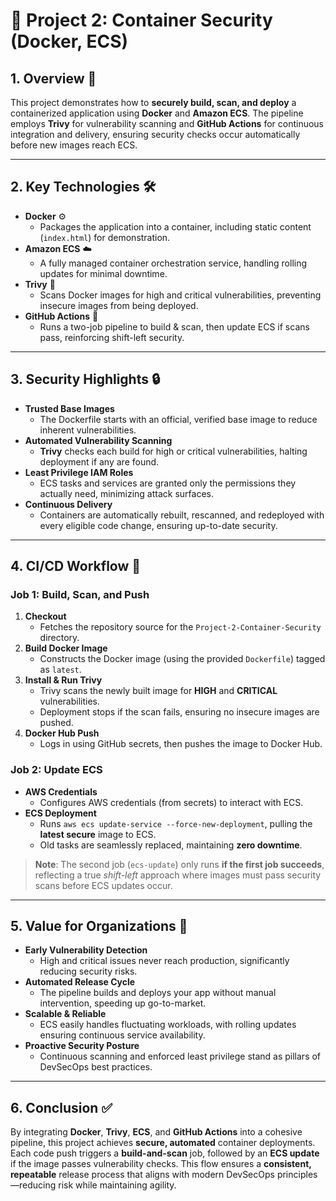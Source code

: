 # 🐳 Project 2: Container Security (Docker, ECS)

## 1. Overview 🚀
This project demonstrates how to **securely build, scan, and deploy** a containerized application using **Docker** and **Amazon ECS**. The pipeline employs **Trivy** for vulnerability scanning and **GitHub Actions** for continuous integration and delivery, ensuring security checks occur automatically before new images reach ECS.

---

## 2. Key Technologies 🛠
- **Docker** ⚙️  
  - Packages the application into a container, including static content (`index.html`) for demonstration.
- **Amazon ECS** ☁️  
  - A fully managed container orchestration service, handling rolling updates for minimal downtime.
- **Trivy** 🔎  
  - Scans Docker images for high and critical vulnerabilities, preventing insecure images from being deployed.
- **GitHub Actions** 🤖  
  - Runs a two-job pipeline to build & scan, then update ECS if scans pass, reinforcing shift-left security.

---

## 3. Security Highlights 🔒
- **Trusted Base Images**  
  - The Dockerfile starts with an official, verified base image to reduce inherent vulnerabilities.
- **Automated Vulnerability Scanning**  
  - **Trivy** checks each build for high or critical vulnerabilities, halting deployment if any are found.
- **Least Privilege IAM Roles**  
  - ECS tasks and services are granted only the permissions they actually need, minimizing attack surfaces.
- **Continuous Delivery**  
  - Containers are automatically rebuilt, rescanned, and redeployed with every eligible code change, ensuring up-to-date security.

---

## 4. CI/CD Workflow 🔄
### Job 1: Build, Scan, and Push
1. **Checkout**  
   - Fetches the repository source for the `Project-2-Container-Security` directory.
2. **Build Docker Image**  
   - Constructs the Docker image (using the provided `Dockerfile`) tagged as `latest`.
3. **Install & Run Trivy**  
   - Trivy scans the newly built image for **HIGH** and **CRITICAL** vulnerabilities.
   - Deployment stops if the scan fails, ensuring no insecure images are pushed.
4. **Docker Hub Push**  
   - Logs in using GitHub secrets, then pushes the image to Docker Hub.

### Job 2: Update ECS
- **AWS Credentials**  
  - Configures AWS credentials (from secrets) to interact with ECS.
- **ECS Deployment**  
  - Runs `aws ecs update-service --force-new-deployment`, pulling the **latest secure** image to ECS.  
  - Old tasks are seamlessly replaced, maintaining **zero downtime**.

> **Note**: The second job (`ecs-update`) only runs **if the first job succeeds**, reflecting a true *shift-left* approach where images must pass security scans before ECS updates occur.

---

## 5. Value for Organizations 💼
- **Early Vulnerability Detection**  
  - High and critical issues never reach production, significantly reducing security risks.
- **Automated Release Cycle**  
  - The pipeline builds and deploys your app without manual intervention, speeding up go-to-market.
- **Scalable & Reliable**  
  - ECS easily handles fluctuating workloads, with rolling updates ensuring continuous service availability.
- **Proactive Security Posture**  
  - Continuous scanning and enforced least privilege stand as pillars of DevSecOps best practices.

---

## 6. Conclusion ✅
By integrating **Docker**, **Trivy**, **ECS**, and **GitHub Actions** into a cohesive pipeline, this project achieves **secure, automated** container deployments. Each code push triggers a **build-and-scan** job, followed by an **ECS update** if the image passes vulnerability checks. This flow ensures a **consistent, repeatable** release process that aligns with modern DevSecOps principles—reducing risk while maintaining agility.
